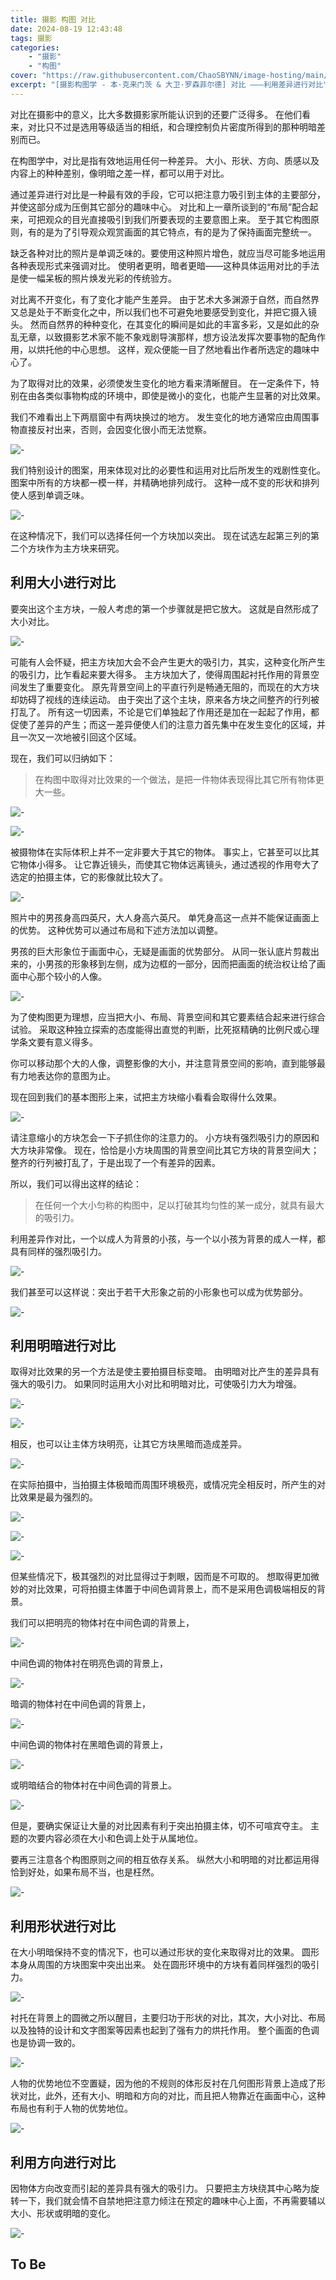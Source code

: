 ```yaml
---
title: 摄影 构图 对比
date: 2024-08-19 12:43:48
tags: 摄影
categories:
    - "摄影"
    - "构图"
cover: "https://raw.githubusercontent.com/ChaoSBYNN/image-hosting/main/photography/lens.webp"
excerpt: "[摄影构图学 - 本·克来门茨 & 大卫·罗森菲尔德] 对比 ———利用差异进行对比"
---
```


对比在摄影中的意义，比大多数摄影家所能认识到的还要广泛得多。
在他们看来，对比只不过是选用等级适当的相纸，和合理控制负片密度所得到的那种明暗差别而已。

在构图学中，对比是指有效地运用任何一种差异。
大小、形状、方向、质感以及内容上的种种差别，像明暗之差一样，都可以用于对比。

通过差异进行对比是一种最有效的手段，它可以把注意力吸引到主体的主要部分，并使这部分成为压倒其它部分的趣味中心。
对比和上一章所谈到的“布局”配合起来，可把观众的目光直接吸引到我们所要表现的主要意图上来。
至于其它构图原则，有的是为了引导观众观赏画面的其它特点，有的是为了保持画面完整统一。

缺乏各种对比的照片是单调乏味的。要使用这种照片增色，就应当尽可能多地运用各种表现形式来强调对比。
使明者更明，暗者更暗——这种具体运用对比的手法是使一幅呆板的照片焕发光彩的传统验方。

对比离不开变化，有了变化才能产生差异。
由于艺术大多渊源于自然，而自然界又总是处于不断变化之中，所以我们也不可避免地要感受到变化，并把它摄入镜头。
然而自然界的种种变化，在其变化的瞬间是如此的丰富多彩，又是如此的杂乱无章，以致摄影艺术家不能不象戏剧导演那样，想方设法发挥次要事物的配角作用，以烘托他的中心思想。
这样，观众便能一目了然地看出作者所选定的趣味中心了。

为了取得对比的效果，必须使发生变化的地方看来清晰醒目。
在一定条件下，特别在由各类似事物构成的环境中，即使是微小的变化，也能产生显著的对比效果。

我们不难看出上下两扇窗中有两块换过的地方。
发生变化的地方通常应由周围事物直接反衬出来，否则，会因变化很小而无法觉察。

![-](https://raw.githubusercontent.com/ChaoSBYNN/image-hosting/main/photography/2024-08-19/20240819124546.png)

我们特别设计的图案，用来体现对比的必要性和运用对比后所发生的戏剧性变化。
图案中所有的方块都一模一样，并精确地排列成行。
这种一成不变的形状和排列使人感到单调乏味。

![-](https://raw.githubusercontent.com/ChaoSBYNN/image-hosting/main/photography/2024-08-19/20240819124611.png)

在这种情况下，我们可以选择任何一个方块加以突出。
现在试选左起第三列的第二个方块作为主方块来研究。

## 利用大小进行对比

要突出这个主方块，一般人考虑的第一个步骤就是把它放大。
这就是自然形成了大小对比。

![-](https://raw.githubusercontent.com/ChaoSBYNN/image-hosting/main/photography/2024-08-19/20240819124621.png)

可能有人会怀疑，把主方块加大会不会产生更大的吸引力，其实，这种变化所产生的吸引力，比乍看起来要大得多。
主方块加大了，使得周围起衬托作用的背景空间发生了重要变化。
原先背景空间上的平直行列是畅通无阻的，而现在的大方块却妨碍了视线的连续运动。
由于突出了这个主块，原来各方块之间整齐的行列被打乱了。
所有这一切因素，不论是它们单独起了作用还是加在一起起了作用，都促使了差异的产生；而这一差异便使人们的注意力首先集中在发生变化的区域，并且一次又一次地被引回这个区域。

现在，我们可以归纳如下：

> 在构图中取得对比效果的一个做法，是把一件物体表现得比其它所有物体更大一些。

![-](https://raw.githubusercontent.com/ChaoSBYNN/image-hosting/main/photography/2024-08-19/20240819124629.png)

![-](https://raw.githubusercontent.com/ChaoSBYNN/image-hosting/main/photography/2024-08-19/20240819124643.png)

被摄物体在实际体积上并不一定非要大于其它的物体。
事实上，它甚至可以比其它物体小得多。
让它靠近镜头，而使其它物体远离镜头，通过透视的作用夸大了选定的拍摄主体，它的影像就比较大了。

![-](https://raw.githubusercontent.com/ChaoSBYNN/image-hosting/main/photography/2024-08-19/20240819124658.png)

照片中的男孩身高四英尺，大人身高六英尺。
单凭身高这一点并不能保证画面上的优势。
这种优势可以通过布局和下述方法加以调整。

男孩的巨大形象位于画面中心，无疑是画面的优势部分。
从同一张认底片剪裁出来的，小男孩的形象移到左侧，成为边框的一部分，因而把画面的统治权让给了画面中心那个较小的人像。

![-](https://raw.githubusercontent.com/ChaoSBYNN/image-hosting/main/photography/2024-08-19/20240819124710.png)

为了使构图更为理想，应当把大小、布局、背景空间和其它要素结合起来进行综合试验。
采取这种独立探索的态度能得出直觉的判断，比死抠精确的比例尺或心理学条文要有意义得多。

你可以移动那个大的人像，调整影像的大小，并注意背景空间的影响，直到能够最有力地表达你的意图为止。

现在回到我们的基本图形上来，试把主方块缩小看看会取得什么效果。

![-](https://raw.githubusercontent.com/ChaoSBYNN/image-hosting/main/photography/2024-08-19/20240819124721.png)

请注意缩小的方块怎会一下子抓住你的注意力的。
小方块有强烈吸引力的原因和大方块非常像。
现在，恰恰是小方块周围的背景空间比其它方块的背景空间大；
整齐的行列被打乱了，于是出现了一个有差异的因素。

所以，我们可以得出这样的结论：

> 在任何一个大小匀称的构图中，足以打破其均匀性的某一成分，就具有最大的吸引力。

利用差异作对比，一个以成人为背景的小孩，与一个以小孩为背景的成人一样，都具有同样的强烈吸引力。

![-](https://raw.githubusercontent.com/ChaoSBYNN/image-hosting/main/photography/2024-08-19/20240819124734.png)

我们甚至可以这样说：突出于若干大形象之前的小形象也可以成为优势部分。

![-](https://raw.githubusercontent.com/ChaoSBYNN/image-hosting/main/photography/2024-08-19/20240819124751.png)

## 利用明暗进行对比

取得对比效果的另一个方法是使主要拍摄目标变暗。
由明暗对比产生的差异具有强大的吸引力。
如果同时运用大小对比和明暗对比，可使吸引力大为增强。

![-](https://raw.githubusercontent.com/ChaoSBYNN/image-hosting/main/photography/2024-08-19/20240819124800.png)

![-](https://raw.githubusercontent.com/ChaoSBYNN/image-hosting/main/photography/2024-08-19/20240819124810.png)

相反，也可以让主体方块明亮，让其它方块黑暗而造成差异。

![-](https://raw.githubusercontent.com/ChaoSBYNN/image-hosting/main/photography/2024-08-19/20240819124820.png)

在实际拍摄中，当拍摄主体极暗而周围环境极亮，或情况完全相反时，所产生的对比效果是最为强烈的。

![-](https://raw.githubusercontent.com/ChaoSBYNN/image-hosting/main/photography/2024-08-19/20240819124830.png)

![-](https://raw.githubusercontent.com/ChaoSBYNN/image-hosting/main/photography/2024-08-22/)

![-](https://raw.githubusercontent.com/ChaoSBYNN/image-hosting/main/photography/2024-08-22/)

但某些情况下，极其强烈的对比显得过于刺眼，因而是不可取的。
想取得更加微妙的对比效果，可将拍摄主体置于中间色调背景上，而不是采用色调极端相反的背景。

我们可以把明亮的物体衬在中间色调的背景上，

![-](https://raw.githubusercontent.com/ChaoSBYNN/image-hosting/main/photography/2024-08-22/)

中间色调的物体衬在明亮色调的背景上，

![-](https://raw.githubusercontent.com/ChaoSBYNN/image-hosting/main/photography/2024-08-22/)

暗调的物体衬在中间色调的背景上，

![-](https://raw.githubusercontent.com/ChaoSBYNN/image-hosting/main/photography/2024-08-22/)

中间色调的物体衬在黑暗色调的背景上，

![-](https://raw.githubusercontent.com/ChaoSBYNN/image-hosting/main/photography/2024-08-22/)

或明暗结合的物体衬在中间色调的背景上。

![-](https://raw.githubusercontent.com/ChaoSBYNN/image-hosting/main/photography/2024-08-22/)

但是，要确实保证让大量的对比因素有利于突出拍摄主体，切不可喧宾夺主。
主题的次要内容必须在大小和色调上处于从属地位。

要再三注意各个构图原则之间的相互依存关系。
纵然大小和明暗的对比都运用得恰到好处，如果布局不当，也是枉然。

![-](https://raw.githubusercontent.com/ChaoSBYNN/image-hosting/main/photography/2024-08-22/)

## 利用形状进行对比

在大小明暗保持不变的情况下，也可以通过形状的变化来取得对比的效果。
圆形本身从周围的方块图案中突出出来。
处在圆形环境中的方块有着同样强烈的吸引力。

![-](https://raw.githubusercontent.com/ChaoSBYNN/image-hosting/main/photography/2024-08-22/)

衬托在背景上的圆微之所以醒目，主要归功于形状的对比，其次，大小对比、布局以及独特的设计和文字图案等因素也起到了强有力的烘托作用。
整个画面的色调也是协调一致的。

![-](https://raw.githubusercontent.com/ChaoSBYNN/image-hosting/main/photography/2024-08-22/)

人物的优势地位不空置疑，因为他的不规则的体形反衬在几何图形背景上造成了形状对比，此外，还有大小、明暗和方向的对比，而且把人物靠近在画面中心，这种布局也有利于人物的优势地位。

![-](https://raw.githubusercontent.com/ChaoSBYNN/image-hosting/main/photography/2024-08-22/)

## 利用方向进行对比

因物体方向改变而引起的差异具有强大的吸引力。
只要把主方块绕其中心略为旋转一下，我们就会情不自禁地把注意力倾注在预定的趣味中心上面，不再需要辅以大小、形状或明暗的变化。

![-](https://raw.githubusercontent.com/ChaoSBYNN/image-hosting/main/photography/2024-08-22/)

## To Be
